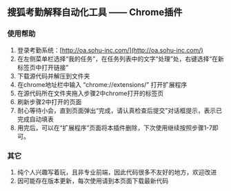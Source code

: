 ## 搜狐考勤解释自动化工具 —— Chrome插件

### 使用帮助
1. 登录考勤系统：[http://oa.sohu-inc.com/](http://oa.sohu-inc.com/)
2. 在左侧菜单栏选择“我的任务”，在任务列表中的文字“处理”处，右键选择“在新标签页中打开链接”
3. 下载源代码并解压到文件夹
4. 在chrome地址栏中输入 “chrome://extensions/” 打开扩展程序
5. 在源代码所在文件夹拖入步骤2中chrome打开的标签页
6. 刷新步骤2中打开的页面
7. 耐心等待小会，直到页面弹出“完成，请认真检查后提交”对话框提示，表示已完成自动填表
8. 用完后，可以在“扩展程序”页面将本插件删除，下次使用继续按照步骤1-7即可。

### 其它
1. 纯个人兴趣写着玩，且非专业前端，因此代码很多不友好的地方，欢迎改进
2. 因可能存在版本更新，每次使用请到本页面下载最新代码